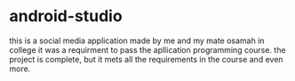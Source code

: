 # android-studio
this is a social media application made by me and my mate osamah in college 
it was a requirment to pass the apllication programming course. the project is complete,
but it mets all the requirements in the course and even more.
